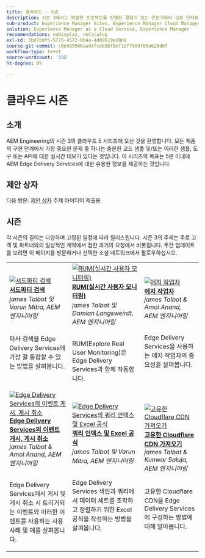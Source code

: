 ```yaml
---
title: 클라우드 - 시즌
description: 시즌 3에서는 복잡한 프로젝트를 진행한 경험이 있는 전문가와의 심층 인터뷰를 통해 AEM Edge Delivery 서비스에 대해 알아볼 수 있습니다
sub-product: Experience Manager Sites, Experience Manager Cloud Manager, Experience Manager Assets
solution: Experience Manager as a Cloud Service, Experience Manager
recommendations: noDisplay, noCatalog
exl-id: 3bd7b9f5-5775-4572-8b4a-4d09619e20b9
source-git-commit: c0e995566aad4fceb8bf8ef12ff989f03a626d0f
workflow-type: tm+mt
source-wordcount: '335'
ht-degree: 0%

---
```


# 클라우드 시즌

## 소개

AEM Engineering의 시즌 3의 클라우드 5 시리즈에 오신 것을 환영합니다. 모든 제품의 구현 단계에서 가장 중요한 문제 중 하나는 충분한 코드 샘플 및/또는 이러한 샘플, 도구 또는 API에 대한 실시간 데모가 있다는 것입니다. 이 시리즈의 목표는 5분 이내에 AEM Edge Delivery Services에 대한 유용한 정보를 제공하는 것입니다.

## 제안 상자

다음 방문: [제안 상자](https://forms.office.com/r/74P5Xz4UH0) 주제 아이디어 제출용

## 시즌

각 시즌의 길이는 다양하며 고정된 일정에 따라 릴리스됩니다. 시즌 3의 주제는 주로 고객 및 파트너와의 일상적인 계약에서 접한 과거의 요청에서 비롯됩니다. 주간 업데이트를 보려면 이 페이지를 방문하거나 선택한 소셜 네트워크에서 팔로우하십시오.

<table>
    <tr>
        <td>
            <a href="./season-3/cloud5-3rd-party-search.md">
                <img alt="서드파티 검색" src="https://video.tv.adobe.com/v/3427040?format=jpeg"/>
            </a>
            <div>
                <a href="./season-3/cloud5-3rd-party-search.md">
                <strong>서드파티 검색</strong></a>        
                <br/><em>james Talbot 및 Varun Mitra, AEM 엔지니어링</em>
            </div>
            <p>
                <br/>
                타사 검색을 Edge Delivery Services에 가장 잘 통합할 수 있는 방법을 살펴봅니다.
            </p>
        </td>   
        <td>
            <a href="./season-3/cloud5-rum.md">
                <img alt="RUM(실시간 사용자 모니터링)" src="https://video.tv.adobe.com/v/3427495?format=jpeg"/>
            </a>
            <div>
                <a href="./season-3/cloud5-rum.md">
                <strong>RUM(실시간 사용자 모니터링)</strong></a>        
                <br/><em>james Talbot 및 Damian Langsweirdt, AEM 엔지니어링</em>
            </div>
            <p>
                <br/>
                RUM(Explore Real User Monitoring)은 Edge Delivery Services과 함께 작동합니다.
            </p>
        </td>   
        <td>
            <a href="./season-3/cloud5-edge-workers.md">
                <img alt="에지 작업자" src="https://video.tv.adobe.com/v/3427589?format=jpeg"/>
            </a>
            <div>
                <a href="./season-3/cloud5-edge-workers.md">
                <strong>에지 작업자</strong></a>        
                <br/><em>james Talbot &amp; Amol Anand, AEM 엔지니어링</em>
            </div>
            <p>
                <br/>
                Edge Delivery Services을 사용하는 에지 작업자의 중요성을 살펴봅니다.
            </p>
        </td>   
    </tr>
    <tr>
        <td>
            <a href="./season-3/cloud5-publish-events.md">
                <img alt="Edge Delivery Services의 이벤트 게시, 게시 취소" src="https://video.tv.adobe.com/v/3427681?format=jpeg"/>
            </a>
            <div>
                <a href="./season-3/cloud5-publish-events.md">
                <strong>Edge Delivery Services의 이벤트 게시, 게시 취소</strong></a>        
                <br/><em>james Talbot &amp; Amol Anand, AEM 엔지니어링</em>
            </div>
            <p>
                <br/>
                Edge Delivery Services에서 게시 및 게시 취소 시 트리거되는 이벤트와 이러한 이벤트를 사용하는 사용 사례 및 예를 살펴봅니다.
            </p>
        </td>  
        <td>
            <a href="./season-3/cloud5-query-indexes.md">
                <img alt="Edge Delivery Services의 쿼리 인덱스 및 Excel 공식" src="https://video.tv.adobe.com/v/3427787?format=jpeg"/>
            </a>
            <div>
                <a href="./season-3/cloud5-query-indexes.md">
                <strong>쿼리 인덱스 및 Excel 공식 </strong></a>        
                <br/><em>james Talbot 및 Varun Mitra, AEM 엔지니어링</em>
            </div>
            <p>
                <br/>
                Edge Delivery Services 색인과 쿼리에서 데이터 세트를 조작하고 정렬하기 위한 Excel 공식을 작성하는 방법을 살펴봅니다.
            </p>
        </td>  
        <td>
            <a href="./season-3/cloud5-byo-cloudflare-cdn.md">
                <img alt="고유한 Cloudflare CDN 가져오기" src="https://video.tv.adobe.com/v/3428100?format=jpeg"/>
            </a>
            <div>
                <a href="./season-3/cloud5-byo-cloudflare-cdn.md">
                <strong>고유한 Cloudflare CDN 가져오기</strong></a>        
                <br/><em>james Talbot &amp; Kunwar Saluja, AEM 엔지니어링</em>
            </div>
            <p>
                <br/>
                고유한 Cloudflare CDN을 Edge Delivery Services에 구성하는 방법에 대해 알아봅니다.
            </p>
        </td>           
    </tr>  
</table>

